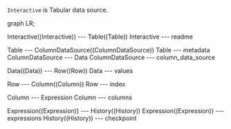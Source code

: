 ``Interactive`` is Tabular data source.

graph LR;

Interactive((Interactive)) --- Table((Table))
Interactive --- readme

Table --- ColumnDataSource((ColumnDataSource))
Table --- metadata
ColumnDataSource --- Data
ColumnDataSource --- column_data_source

Data((Data)) --- Row((Row))
Data --- values

Row --- Column((Column))
Row --- index

Column --- Expression
Column --- columns

Expression((Expression)) --- History((History))
Expression((Expression)) --- expressions
History((History)) --- checkpoint
